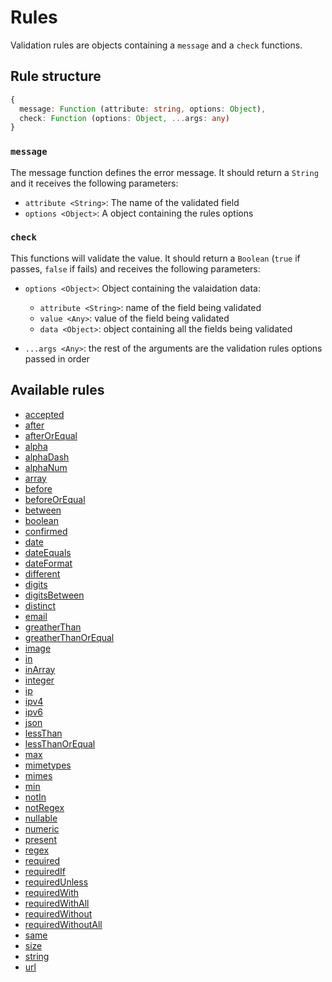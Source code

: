 # Rules

Validation rules are objects containing a `message` and a `check` functions.

## Rule structure

```ts
{
  message: Function (attribute: string, options: Object),
  check: Function (options: Object, ...args: any)
}
```

### `message`

The message function defines the error message. It should return a `String` and it receives the following parameters:

- `attribute <String>`: The name of the validated field
- `options <Object>`: A object containing the rules options

### `check`

This functions will validate the value. It should return a `Boolean` (`true` if passes, `false` if fails) and receives the following parameters:

- `options <Object>`: Object containing the valaidation data:

  - `attribute <String>`: name of the field being validated
  - `value <Any>`: value of the field being validated
  - `data <Object>`: object containing all the fields being validated

- `...args <Any>`: the rest of the arguments are the validation rules options passed in order

## Available rules

- [accepted](/rules/accepted)
- [after](/rules/after)
- [afterOrEqual](/rules/afterOrEqual)
- [alpha](/rules/alpha)
- [alphaDash](/rules/alphaDash)
- [alphaNum](/rules/alphaNum)
- [array](/rules/array)
- [before](/rules/before)
- [beforeOrEqual](/rules/beforeOrEqual)
- [between](/rules/between)
- [boolean](/rules/boolean)
- [confirmed](/rules/confirmed)
- [date](/rules/date)
- [dateEquals](/rules/dateEquals)
- [dateFormat](/rules/dateFormat)
- [different](/rules/different)
- [digits](/rules/digits)
- [digitsBetween](/rules/digitsBetween)
- [distinct](/rules/distinct)
- [email](/rules/email)
- [greatherThan](/rules/greatherThan)
- [greatherThanOrEqual](/rules/greatherThanOrEqual)
- [image](/rules/image)
- [in](/rules/in)
- [inArray](/rules/inArray)
- [integer](/rules/integer)
- [ip](/rules/ip)
- [ipv4](/rules/ipv4)
- [ipv6](/rules/ipv6)
- [json](/rules/json)
- [lessThan](/rules/lessThan)
- [lessThanOrEqual](/rules/lessThanOrEqual)
- [max](/rules/max)
- [mimetypes](/rules/mimetypes)
- [mimes](/rules/mimes)
- [min](/rules/min)
- [notIn](/rules/notIn)
- [notRegex](/rules/notRegex)
- [nullable](/rules/nullable)
- [numeric](/rules/numeric)
- [present](/rules/present)
- [regex](/rules/regex)
- [required](/rules/required)
- [requiredIf](/rules/requiredIf)
- [requiredUnless](/rules/requiredUnless)
- [requiredWith](/rules/requiredWith)
- [requiredWithAll](/rules/requiredWithAll)
- [requiredWithout](/rules/requiredWithout)
- [requiredWithoutAll](/rules/requiredWithoutAll)
- [same](/rules/same)
- [size](/rules/size)
- [string](/rules/string)
- [url](/rules/url)
